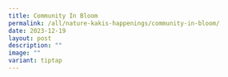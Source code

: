 ```yaml
---
title: Community In Bloom
permalink: /all/nature-kakis-happenings/community-in-bloom/
date: 2023-12-19
layout: post
description: ""
image: ""
variant: tiptap
---
```

